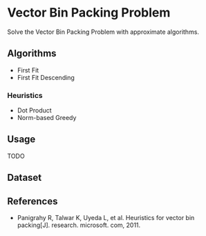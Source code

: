 # Vector Bin Packing Problem

Solve the Vector Bin Packing Problem with approximate algorithms.

## Algorithms

- First Fit
- First Fit Descending

### Heuristics

- Dot Product
- Norm-based Greedy

## Usage

TODO

## Dataset

## References

- Panigrahy R, Talwar K, Uyeda L, et al. Heuristics for vector bin packing[J]. research. microsoft. com, 2011.

